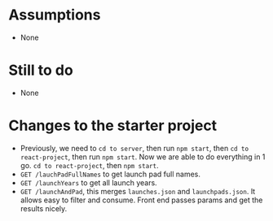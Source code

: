 # Assumptions
* None

# Still to do
* None

# Changes to the starter project
* Previously, we need to `cd to server`, then run `npm start`, then `cd to react-project`, then run `npm start`. Now we are able to do everything in 1 go. `cd to react-project`, then `npm start`.
* `GET /lauchPadFullNames` to get launch pad full names.
* `GET /launchYears` to get all launch years.
* `GET /launchAndPad`, this merges `launches.json` and `launchpads.json`. It allows easy to filter and consume. Front end passes params and get the results nicely.





